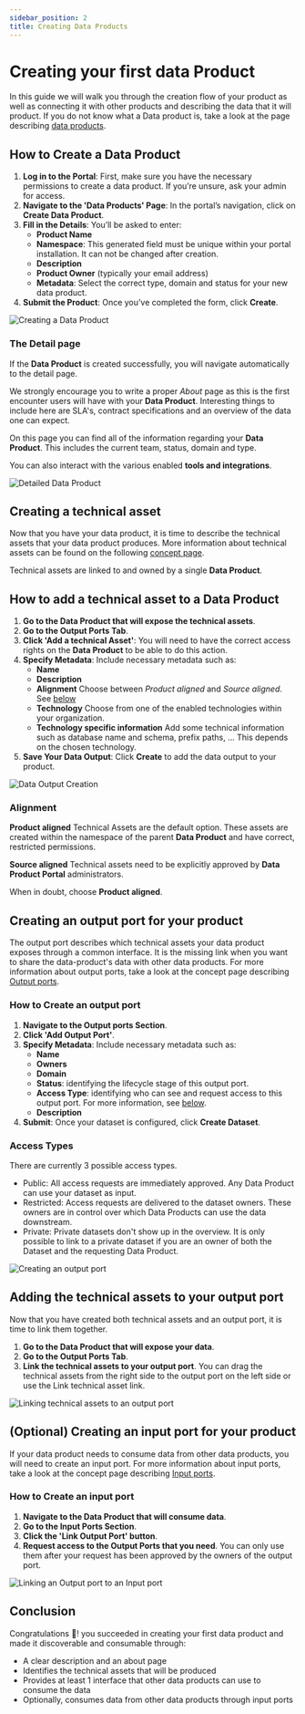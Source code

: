```yaml
---
sidebar_position: 2
title: Creating Data Products
---
```


# Creating your first data Product

In this guide we will walk you through the creation flow of your product as well as connecting it with other products
and describing the data that it will product.
If you do not know what a Data product is, take a look at the page describing [data products](../concepts/data-products).

## How to Create a Data Product

1. **Log in to the Portal**: First, make sure you have the necessary permissions to create a data product. If you’re unsure, ask your admin for access.
2. **Navigate to the 'Data Products' Page**: In the portal’s navigation, click on **Create Data Product**.
3. **Fill in the Details**: You’ll be asked to enter:
   - **Product Name**
   - **Namespace**: This generated field must be unique within your portal installation. It can not be changed after creation.
   - **Description**
   - **Product Owner** (typically your email address)
   - **Metadata**: Select the correct type, domain and status for your new data product.
4. **Submit the Product**: Once you’ve completed the form, click **Create**.

![Creating a Data Product](./img/create-data-product.png)

### The Detail page

If the **Data Product** is created successfully, you will navigate automatically to the detail page.

We strongly encourage you to write a proper *About* page as this is the first encounter users will have with your **Data Product**.
Interesting things to include here are SLA's, contract specifications and an overview of the data one can expect.

On this page you can find all of the information regarding your **Data Product**. This includes the current team, status, domain and type.

You can also interact with the various enabled **tools and integrations**.

![Detailed Data Product](./img/data-product-detail.png)

## Creating a technical asset

Now that you have your data product, it is time to describe the technical assets that your data product produces.
More information about technical assets can be found on the following [concept page](../concepts/technical-assets.md).

Technical assets are linked to and owned by a single **Data Product**.

## How to add a technical asset to a Data Product

1. **Go to the Data Product that will expose the technical assets**.
2. **Go to the Output Ports Tab**.
3. **Click 'Add a technical Asset'**: You will need to have the correct access rights on the **Data Product** to be able to do this action.
4. **Specify Metadata**: Include necessary metadata such as:
   - **Name**
   - **Description**
   - **Alignment** Choose between *Product aligned* and *Source aligned*. See [below](#alignment)
   - **Technology** Choose from one of the enabled technologies within your organization.
   - **Technology specific information** Add some technical information such as database name and schema, prefix paths, ... This depends on the chosen technology.
5. **Save Your Data Output**: Click **Create** to add the data output to your product.

![Data Output Creation](./img/technical-asset-modal.png)

### Alignment

**Product aligned** Technical Assets are the default option.
These assets are created within the namespace of the parent **Data Product** and have correct, restricted permissions.

**Source aligned** Technical assets need to be explicitly approved by **Data Product Portal** administrators.

When in doubt, choose **Product aligned**.

## Creating an output port for your product

The output port describes which technical assets your data product exposes through a common interface.
It is the missing link when you want to share the data-product's data with other data products.
For more information about output ports, take a look at the concept page describing [Output ports](../concepts/output-ports.md).

### How to Create an output port

1. **Navigate to the Output ports Section**.
2. **Click 'Add Output Port'**.
3. **Specify Metadata**: Include necessary metadata such as:
   - **Name**
   - **Owners**
   - **Domain**
   - **Status**: identifying the lifecycle stage of this output port.
   - **Access Type**: identifying who can see and request access to this output port. For more information, see [below](#access-types).
   - **Description**
4. **Submit**: Once your dataset is configured, click **Create Dataset**.

### Access Types
There are currently 3 possible access types.

- Public: All access requests are immediately approved. Any Data Product can use your dataset as input.
- Restricted: Access requests are delivered to the dataset owners. These owners are in control over which Data Products can use the data downstream.
- Private: Private datasets don't show up in the overview. It is only possible to link to a private dataset if you are an owner of both the Dataset and the requesting Data Product.

![Creating an output port](./img/output-port-modal.png)

## Adding the technical assets to your output port
Now that you have created both technical assets and an output port, it is time to link them together.
1. **Go to the Data Product that will expose your data**.
2. **Go to the Output Ports Tab**.
3. **Link the technical assets to your output port**. You can drag the technical assets from the right side to the output port on the left side or use the Link technical asset link.

![Linking technical assets to an output port](./img/linking-assets-to-output-ports.png)

## (Optional) Creating an input port for your product
If your data product needs to consume data from other data products, you will need to create an input port.
For more information about input ports, take a look at the concept page describing [Input ports](../concepts/input-ports.md).

### How to Create an input port
1. **Navigate to the Data Product that will consume data**.
2. **Go to the Input Ports Section**.
3. **Click the 'Link Output Port' button**.
4. **Request access to the Output Ports that you need**. You can only use them after your request has been approved by the owners of the output port.

![Linking an Output port to an Input port](./img/linking-output-input-port.png)

## Conclusion

Congratulations :tada:! you succeeded in creating your first data product and made it discoverable and consumable through:

- A clear description and an about page
- Identifies the technical assets that will be produced
- Provides at least 1 interface that other data products can use to consume the data
- Optionally, consumes data from other data products through input ports
